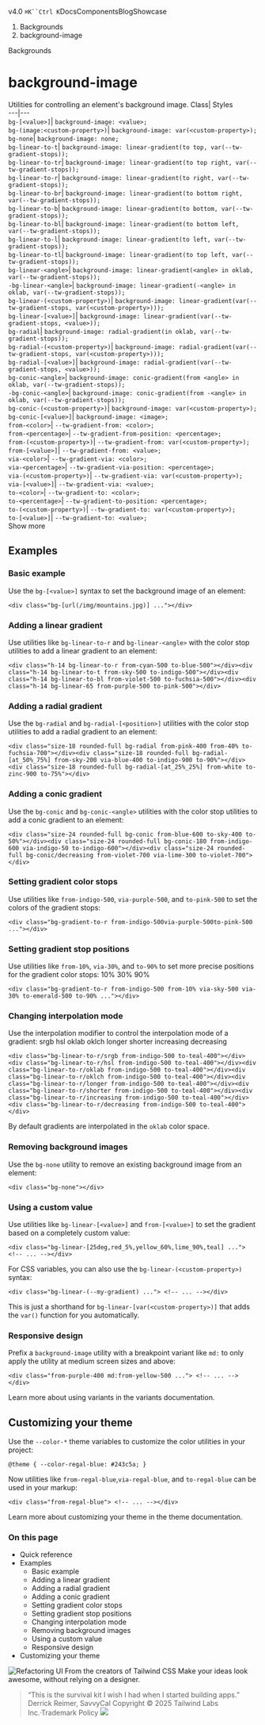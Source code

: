 v4.0
`⌘K``Ctrl K`DocsComponentsBlogShowcase
  1. Backgrounds
  2. background-image


Backgrounds
# background-image
Utilities for controlling an element's background image.
Class| Styles  
---|---  
`bg-[<value>]`| `background-image: <value>;`  
`bg-(image:<custom-property>)`| `background-image: var(<custom-property>);`  
`bg-none`| `background-image: none;`  
`bg-linear-to-t`| `background-image: linear-gradient(to top, var(--tw-gradient-stops));`  
`bg-linear-to-tr`| `background-image: linear-gradient(to top right, var(--tw-gradient-stops));`  
`bg-linear-to-r`| `background-image: linear-gradient(to right, var(--tw-gradient-stops));`  
`bg-linear-to-br`| `background-image: linear-gradient(to bottom right, var(--tw-gradient-stops));`  
`bg-linear-to-b`| `background-image: linear-gradient(to bottom, var(--tw-gradient-stops));`  
`bg-linear-to-bl`| `background-image: linear-gradient(to bottom left, var(--tw-gradient-stops));`  
`bg-linear-to-l`| `background-image: linear-gradient(to left, var(--tw-gradient-stops));`  
`bg-linear-to-tl`| `background-image: linear-gradient(to top left, var(--tw-gradient-stops));`  
`bg-linear-<angle>`| `background-image: linear-gradient(<angle> in oklab, var(--tw-gradient-stops));`  
`-bg-linear-<angle>`| `background-image: linear-gradient(-<angle> in oklab, var(--tw-gradient-stops));`  
`bg-linear-(<custom-property>)`| `background-image: linear-gradient(var(--tw-gradient-stops, var(<custom-property>)));`  
`bg-linear-[<value>]`| `background-image: linear-gradient(var(--tw-gradient-stops, <value>));`  
`bg-radial`| `background-image: radial-gradient(in oklab, var(--tw-gradient-stops));`  
`bg-radial-(<custom-property>)`| `background-image: radial-gradient(var(--tw-gradient-stops, var(<custom-property>)));`  
`bg-radial-[<value>]`| `background-image: radial-gradient(var(--tw-gradient-stops, <value>));`  
`bg-conic-<angle>`| `background-image: conic-gradient(from <angle> in oklab, var(--tw-gradient-stops));`  
`-bg-conic-<angle>`| `background-image: conic-gradient(from -<angle> in oklab, var(--tw-gradient-stops));`  
`bg-conic-(<custom-property>)`| `background-image: var(<custom-property>);`  
`bg-conic-[<value>]`| `background-image: <image>;`  
`from-<color>`| `--tw-gradient-from: <color>;`  
`from-<percentage>`| `--tw-gradient-from-position: <percentage>;`  
`from-(<custom-property>)`| `--tw-gradient-from: var(<custom-property>);`  
`from-[<value>]`| `--tw-gradient-from: <value>;`  
`via-<color>`| `--tw-gradient-via: <color>;`  
`via-<percentage>`| `--tw-gradient-via-position: <percentage>;`  
`via-(<custom-property>)`| `--tw-gradient-via: var(<custom-property>);`  
`via-[<value>]`| `--tw-gradient-via: <value>;`  
`to-<color>`| `--tw-gradient-to: <color>;`  
`to-<percentage>`| `--tw-gradient-to-position: <percentage>;`  
`to-(<custom-property>)`| `--tw-gradient-to: var(<custom-property>);`  
`to-[<value>]`| `--tw-gradient-to: <value>;`  
Show more
## Examples
### Basic example
Use the `bg-[<value>]` syntax to set the background image of an element:
```
<div class="bg-[url(/img/mountains.jpg)] ..."></div>
```

### Adding a linear gradient
Use utilities like `bg-linear-to-r` and `bg-linear-<angle>` with the color stop utilities to add a linear gradient to an element:
```
<div class="h-14 bg-linear-to-r from-cyan-500 to-blue-500"></div><div class="h-14 bg-linear-to-t from-sky-500 to-indigo-500"></div><div class="h-14 bg-linear-to-bl from-violet-500 to-fuchsia-500"></div><div class="h-14 bg-linear-65 from-purple-500 to-pink-500"></div>
```

### Adding a radial gradient
Use the `bg-radial` and `bg-radial-[<position>]` utilities with the color stop utilities to add a radial gradient to an element:
```
<div class="size-18 rounded-full bg-radial from-pink-400 from-40% to-fuchsia-700"></div><div class="size-18 rounded-full bg-radial-[at_50%_75%] from-sky-200 via-blue-400 to-indigo-900 to-90%"></div><div class="size-18 rounded-full bg-radial-[at_25%_25%] from-white to-zinc-900 to-75%"></div>
```

### Adding a conic gradient
Use the `bg-conic` and `bg-conic-<angle>` utilities with the color stop utilities to add a conic gradient to an element:
```
<div class="size-24 rounded-full bg-conic from-blue-600 to-sky-400 to-50%"></div><div class="size-24 rounded-full bg-conic-180 from-indigo-600 via-indigo-50 to-indigo-600"></div><div class="size-24 rounded-full bg-conic/decreasing from-violet-700 via-lime-300 to-violet-700"></div>
```

### Setting gradient color stops
Use utilities like `from-indigo-500`, `via-purple-500`, and `to-pink-500` to set the colors of the gradient stops:
```
<div class="bg-gradient-to-r from-indigo-500via-purple-500to-pink-500 ..."></div>
```

### Setting gradient stop positions
Use utilities like `from-10%`, `via-30%`, and `to-90%` to set more precise positions for the gradient color stops:
10%
30%
90%
```
<div class="bg-gradient-to-r from-indigo-500 from-10% via-sky-500 via-30% to-emerald-500 to-90% ..."></div>
```

### Changing interpolation mode
Use the interpolation modifier to control the interpolation mode of a gradient:
srgb
hsl
oklab
oklch
longer
shorter
increasing
decreasing
```
<div class="bg-linear-to-r/srgb from-indigo-500 to-teal-400"></div><div class="bg-linear-to-r/hsl from-indigo-500 to-teal-400"></div><div class="bg-linear-to-r/oklab from-indigo-500 to-teal-400"></div><div class="bg-linear-to-r/oklch from-indigo-500 to-teal-400"></div><div class="bg-linear-to-r/longer from-indigo-500 to-teal-400"></div><div class="bg-linear-to-r/shorter from-indigo-500 to-teal-400"></div><div class="bg-linear-to-r/increasing from-indigo-500 to-teal-400"></div><div class="bg-linear-to-r/decreasing from-indigo-500 to-teal-400"></div>
```

By default gradients are interpolated in the `oklab` color space.
### Removing background images
Use the `bg-none` utility to remove an existing background image from an element:
```
<div class="bg-none"></div>
```

### Using a custom value
Use utilities like `bg-linear-[<value>]` and `from-[<value>]` to set the gradient based on a completely custom value:
```
<div class="bg-linear-[25deg,red_5%,yellow_60%,lime_90%,teal] ..."> <!-- ... --></div>
```

For CSS variables, you can also use the `bg-linear-(<custom-property>)` syntax:
```
<div class="bg-linear-(--my-gradient) ..."> <!-- ... --></div>
```

This is just a shorthand for `bg-linear-[var(<custom-property>)]` that adds the `var()` function for you automatically.
### Responsive design
Prefix a `background-image` utility with a breakpoint variant like `md:` to only apply the utility at medium screen sizes and above:
```
<div class="from-purple-400 md:from-yellow-500 ..."> <!-- ... --></div>
```

Learn more about using variants in the variants documentation.
## Customizing your theme
Use the `--color-*` theme variables to customize the color utilities in your project:
```
@theme { --color-regal-blue: #243c5a; }
```

Now utilities like `from-regal-blue`,`via-regal-blue`, and `to-regal-blue` can be used in your markup:
```
<div class="from-regal-blue"> <!-- ... --></div>
```

Learn more about customizing your theme in the theme documentation.
### On this page
  * Quick reference
  * Examples
    * Basic example
    * Adding a linear gradient
    * Adding a radial gradient
    * Adding a conic gradient
    * Setting gradient color stops
    * Setting gradient stop positions
    * Changing interpolation mode
    * Removing background images
    * Using a custom value
    * Responsive design
  * Customizing your theme


![Refactoring UI](https://tailwindcss.com/_next/image?url=%2F_next%2Fstatic%2Fmedia%2Fbook-promo.27d91093.png&w=256&q=75)
From the creators of Tailwind CSS
Make your ideas look awesome, without relying on a designer.
> “This is the survival kit I wish I had when I started building apps.”
> Derrick Reimer, SavvyCal
Copyright © 2025 Tailwind Labs Inc.·Trademark Policy
![](https://cdn.usefathom.com/?h=https%3A%2F%2Ftailwindcss.com&p=%2Fdocs%2Fbackground-image&r=&sid=PMFMDJGK&qs=%7B%7D&cid=67813430)
